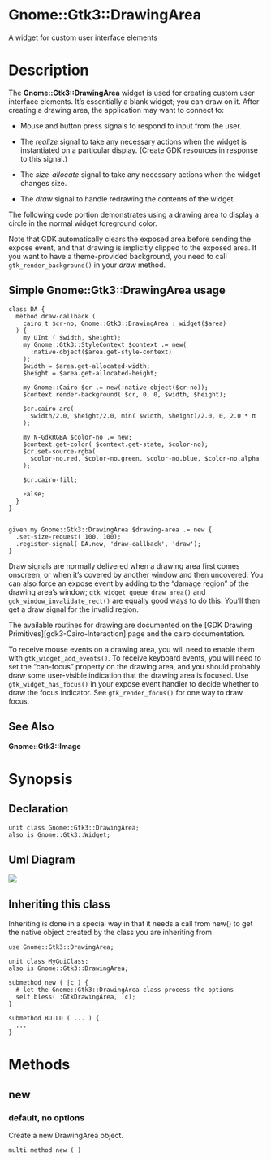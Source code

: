 Gnome::Gtk3::DrawingArea
========================

A widget for custom user interface elements

Description
===========

The **Gnome::Gtk3::DrawingArea** widget is used for creating custom user interface elements. It’s essentially a blank widget; you can draw on it. After creating a drawing area, the application may want to connect to:

  * Mouse and button press signals to respond to input from the user.

  * The *realize* signal to take any necessary actions when the widget is instantiated on a particular display. (Create GDK resources in response to this signal.)

  * The *size-allocate* signal to take any necessary actions when the widget changes size.

  * The *draw* signal to handle redrawing the contents of the widget.

The following code portion demonstrates using a drawing area to display a circle in the normal widget foreground color.

Note that GDK automatically clears the exposed area before sending the expose event, and that drawing is implicitly clipped to the exposed area. If you want to have a theme-provided background, you need to call `gtk_render_background()` in your *draw* method.

Simple **Gnome::Gtk3::DrawingArea** usage
-----------------------------------------

    class DA {
      method draw-callback (
        cairo_t $cr-no, Gnome::Gtk3::DrawingArea :_widget($area)
      ) {
        my UInt ( $width, $height);
        my Gnome::Gtk3::StyleContext $context .= new(
          :native-object($area.get-style-context)
        );
        $width = $area.get-allocated-width;
        $height = $area.get-allocated-height;

        my Gnome::Cairo $cr .= new(:native-object($cr-no));
        $context.render-background( $cr, 0, 0, $width, $height);

        $cr.cairo-arc(
          $width/2.0, $height/2.0, min( $width, $height)/2.0, 0, 2.0 * π
        );

        my N-GdkRGBA $color-no .= new;
        $context.get-color( $context.get-state, $color-no);
        $cr.set-source-rgba(
          $color-no.red, $color-no.green, $color-no.blue, $color-no.alpha
        );

        $cr.cairo-fill;

        False;
      }
    }


    given my Gnome::Gtk3::DrawingArea $drawing-area .= new {
      .set-size-request( 100, 100);
      .register-signal( DA.new, 'draw-callback', 'draw');
    }

Draw signals are normally delivered when a drawing area first comes onscreen, or when it’s covered by another window and then uncovered. You can also force an expose event by adding to the “damage region” of the drawing area’s window; `gtk_widget_queue_draw_area()` and `gdk_window_invalidate_rect()` are equally good ways to do this. You’ll then get a draw signal for the invalid region.

The available routines for drawing are documented on the [GDK Drawing Primitives][gdk3-Cairo-Interaction] page and the cairo documentation.

To receive mouse events on a drawing area, you will need to enable them with `gtk_widget_add_events()`. To receive keyboard events, you will need to set the “can-focus” property on the drawing area, and you should probably draw some user-visible indication that the drawing area is focused. Use `gtk_widget_has_focus()` in your expose event handler to decide whether to draw the focus indicator. See `gtk_render_focus()` for one way to draw focus.

See Also
--------

**Gnome::Gtk3::Image**

Synopsis
========

Declaration
-----------

    unit class Gnome::Gtk3::DrawingArea;
    also is Gnome::Gtk3::Widget;

Uml Diagram
-----------

![](plantuml/DrawingArea.png)

Inheriting this class
---------------------

Inheriting is done in a special way in that it needs a call from new() to get the native object created by the class you are inheriting from.

    use Gnome::Gtk3::DrawingArea;

    unit class MyGuiClass;
    also is Gnome::Gtk3::DrawingArea;

    submethod new ( |c ) {
      # let the Gnome::Gtk3::DrawingArea class process the options
      self.bless( :GtkDrawingArea, |c);
    }

    submethod BUILD ( ... ) {
      ...
    }

Methods
=======

new
---

### default, no options

Create a new DrawingArea object.

    multi method new ( )

